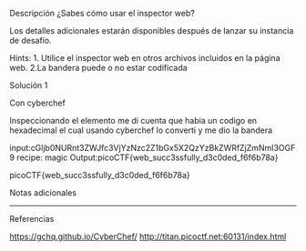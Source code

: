 Descripción
¿Sabes cómo usar el inspector web?

Los detalles adicionales estarán disponibles después de lanzar su instancia de desafío.

Hints:
1.⁠ Utilice el inspector web en otros archivos incluidos en la página web.
2.La bandera puede o no estar codificada


Solución 1

Con cyberchef

Inspeccionando el elemento me di cuenta que habia un codigo en hexadecimal el cual usando cyberchef lo converti y me dio la bandera


input:cGljb0NURnt3ZWJfc3VjYzNzc2Z1bGx5X2QzYzBkZWRfZjZmNmI3OGF9
recipe: magic
Output:picoCTF{web_succ3ssfully_d3c0ded_f6f6b78a}

picoCTF{web_succ3ssfully_d3c0ded_f6f6b78a}


Notas adicionales

--------------------


Referencias

https://gchq.github.io/CyberChef/
http://titan.picoctf.net:60131/index.html